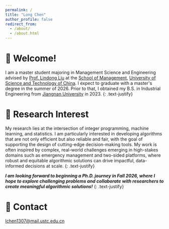 ```yaml
---
permalink: /
title: "Long Chen"
author_profile: false
redirect_from: 
  - /about/
  - /about.html
---
```


🥳 Welcome!
======
 I am a master student majoring in Management Science and Engineering advised by [Prof. Lindong Liu](https://sites.google.com/view/ldliu/home) at the [School of Management](https://en.business.ustc.edu.cn/main.htm), [University of Science and Technology of China](https://en.ustc.edu.cn/). I expect to graduate with a master's degree in the summer of 2026. Prior to that, I obtained my B.S. in Industrial Engineering from [Jiangnan University](https://english.jiangnan.edu.cn/) in 2023. 
{: .text-justify} 

📖 Research Interest
======
My research lies at the intersection of integer programming, machine learning, and statistics. I am particularly interested in developing algorithms that are not only efficient but also reliable and fair, with the goal of supporting the design of cutting-edge decision-making tools. My work is often inspired by complex, real-world challenges emerging in high-stakes domains such as emergency management and two-sided platforms, where robust and equitable algorithmic solutions can drive impactful, data-informed decisions at scale.  {: .text-justify}

***I am looking forward to beginning a Ph.D. journey in Fall 2026, where I hope to explore challenging problems and collaborate with researchers to create meaningful algorithmic solutions!***
{: .text-justify}

📮 Contact
======
lchen1307@mail.ustc.edu.cn




